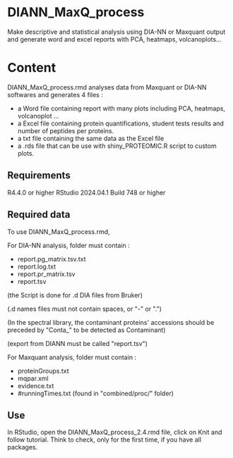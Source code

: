# DIANN_MaxQ_process
Make descriptive and statistical analysis using DIA-NN or Maxquant output and generate word and excel reports with PCA, heatmaps, volcanoplots...

# Content
DIANN_MaxQ_process.rmd analyses data from Maxquant or DIA-NN softwares and generates 4 files :
- a Word file containing report with many plots including PCA, heatmaps, volcanoplot ...
- a Excel file containing protein quantifications, student tests results and number of peptides per proteins.
- a txt file containing the same data as the Excel file
- a .rds file that can be use with shiny_PROTEOMIC.R script to custom plots.

## Requirements
R4.4.0 or higher
RStudio 2024.04.1 Build 748 or higher

## Required data
To use DIANN_MaxQ_process.rmd,

For DIA-NN analysis, folder must contain :
- report.pg_matrix.tsv.txt
- report.log.txt
- report.pr_matrix.tsv
- report.tsv

(the Script is done for .d DIA files from Bruker)

(.d names files must not contain spaces, or "-" or ".")

(In the spectral library, the contaminant proteins' accessions should be preceded by "Conta_" to be detected as Contaminant)

(export from DIANN must be called "report.tsv")
	
For Maxquant analysis, folder must contain :
- proteinGroups.txt
- mqpar.xml
- evidence.txt
- #runningTimes.txt (found in "combined/proc/" folder)



## Use
In RStudio, open the DIANN_MaxQ_process_2.4.rmd file, click on Knit and follow tutorial. Think to check, only for the first time, if you have all packages.
